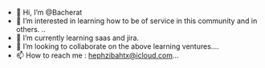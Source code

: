 - 👋 Hi, I’m @Bacherat
- 👀 I’m interested in learning how to be of service in this community and in others. ..
- 🌱 I’m currently learning saas and jira. 
- 💞️ I’m looking to collaborate on the above learning ventures....
- 📫 How to reach me : hephzibahtx@icloud.com...

<!---
Bacherat/Bacherat is a ✨ special ✨ repository because its `README.md` (this file) appears on your GitHub profile.
You can click the Preview link to take a look at your changes.
--->
